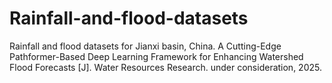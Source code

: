 # Rainfall-and-flood-datasets
Rainfall and flood datasets for Jianxi basin, China.
A Cutting-Edge Pathformer-Based Deep Learning Framework for Enhancing Watershed Flood Forecasts [J]. Water Resources Research. under consideration, 2025.
